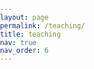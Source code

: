```yaml
---
layout: page
permalink: /teaching/
title: teaching
nav: true
nav_order: 6
---
```


<head>
    <meta charset="UTF-8">
    <meta name="viewport" content="width=device-width, initial-scale=1.0">
    <title>Academic Semesters and Lectures</title>
    <link rel="stylesheet" href="style.css">
    <style>
        body {
            margin: 0;
            padding: 0;
            width: 100%;
        }

        table {
            border-collapse: collapse;
            width: 100%;
            table-layout: fixed; /* Ensures consistent column widths */
            border: 1px solid black;
        }
        th, td {
            border-top: 1px solid black;
            border-bottom: 1px solid black;
            padding: 20px;
            text-align: left;
            overflow-wrap: break-word; /* Helps with long text */
        }
        th {
            background-color: #f2f2f2;
        }
        td {
            border-left: none;
            border-right: none;
        }
        tr:nth-child(even) {
            background-color: #f2f2f2;
        }
    </style>
</head>
<body>

<div>
    <strong>As Teaching Assistant</strong><br />
    (creating exercise sheets, editing course materials)
    <table>
        <colgroup>
            <col style="width: 20%;">
            <col style="width: 80%;">
        </colgroup>
        <thead>
            <tr>
                <th>Semester</th>
                <th></th>
            </tr>
        </thead>
        <tbody>
            <tr>
                <td>Summer 2024</td>
                <td>Lecture <em>Partielle Differentialgleichungen</em>, held by <a href="https://www.uni-heidelberg.de/math/knuepfer/" target="_blank">Prof. Dr. H. Knüpfer</a> (Heidelberg University)</td>
            </tr>
            <tr>
                <td>Winter 2023/24</td>
                <td>Lecture <em>Variationsrechnung 2</em>, held by <a href="https://www.uni-heidelberg.de/math/knuepfer/" target="_blank">Prof. Dr. H. Knüpfer</a> (Heidelberg University)</td>
            </tr>
            <tr>
                <td></td>
                <td>Seminar <em>Themen aus den Partiellen Differentialgleichungen</em>, held by <a href="https://www.uni-heidelberg.de/math/knuepfer/" target="_blank">Prof. Dr. H. Knüpfer</a> (Heidelberg University)</td>
            </tr>
            <tr>
                <td>Summer 2023</td>
                <td>Lecture <em>Partielle Differentialgleichungen</em>, held by <a href="https://www.uni-heidelberg.de/math/knuepfer/" target="_blank">Prof. Dr. H. Knüpfer</a> (Heidelberg University)</td>
            </tr>
        </tbody>
    </table>
</div>

<br />
<div>
    <strong>As Student Assistant</strong><br />
    (leading tutorials, correcting exercise sheets)
    <table>
        <colgroup>
            <col style="width: 20%;">
            <col style="width: 80%;">
        </colgroup>
        <thead>
            <tr>
                <th>Semester</th>
                <th></th>
            </tr>
        </thead>
        <tbody>
			<tr>
                <td>Winter 2022/23</td>
                <td>Lecture <em>Höhere Analysis</em>, held by <a href="https://www.uni-heidelberg.de/math/rueland/" target="_blank">Prof. Dr. A. Rüland</a> (Heidelberg University)</td>
            </tr>
            <tr>
                <td>Summer 2022</td>
                <td>Lecture <em>Analysis 2</em>, held by <a href="https://www.uni-heidelberg.de/math/rueland/" target="_blank">Prof. Dr. A. Rüland</a> (Heidelberg University)</td>
            </tr>
            <tr>
                <td>Winter 2021/22</td>
                <td>Lecture <em>Analysis 1</em>, held by <a href="https://www.uni-heidelberg.de/math/rueland/" target="_blank">Prof. Dr. A. Rüland</a> (Heidelberg University)</td>
            </tr>
            <tr>
                <td>Winter 2020/21</td>
                <td>Lecture <em>Analysis 1</em>, held by <a href="https://www.mathi.uni-heidelberg.de/~palbers/" target="_blank">Prof. Dr. P. Albers</a> (Heidelberg University)</td>
            </tr>
			<!-- hidden row in order to get same alignment of both tables -->
			 <tr style='visibility:collapse'>
				<td></td>
                <td>Seminar <em>Themen aus den Partiellen Differentialgleichungen</em>, held by <a href="https://www.uni-heidelberg.de/math/knuepfer/" target="_blank">Prof. Dr. H. Knüpfer</a> (Heidelberg University)</td>
            </tr>
        </tbody>
    </table>
</div>

</body>

<div class="card mt-3">
  <div class="p-3">
    <div class="row">
      <div class="col-12">
        <h5 class="font-weight-bold">Summer 2024</h5>
      </div>
    <h6 class="font-italic mt-2 mt-sm-0">Lecture <em>Partielle Differentialgleichungen</em>, held by <a href="https://www.uni-heidelberg.de/math/knuepfer/" target="_blank">Prof. Dr. H. Knüpfer</a> (Heidelberg University)</h6>
  </div>
</div>

<div class="card mt-3">
  <div class="p-3">
    <div class="row">
      <div class="col-12">
        <h5 class="font-weight-bold">Winter 2023/24</h5>
      </div>
    <h6 class="font-italic mt-2 mt-sm-0">Lecture <em>Variationsrechnung 2</em>, held by <a href="https://www.uni-heidelberg.de/math/knuepfer/" target="_blank">Prof. Dr. H. Knüpfer</a> (Heidelberg University)</h6>
    <h6 class="font-italic mt-2 mt-sm-0">Seminar <em>Themen aus den Partiellen Differentialgleichungen</em>, held by <a href="https://www.uni-heidelberg.de/math/knuepfer/" target="_blank">Prof. Dr. H. Knüpfer</a> (Heidelberg University)</h6>
  </div>
</div>

<div class="card mt-3">
  <div class="p-3">
    <div class="row">
      <div class="col-12">
        <h5 class="font-weight-bold">Summer 2023</h5>
      </div>
    <h6 class="font-italic mt-2 mt-sm-0">Lecture <em>Partielle Differentialgleichungen</em>, held by <a href="https://www.uni-heidelberg.de/math/knuepfer/" target="_blank">Prof. Dr. H. Knüpfer</a> (Heidelberg University)</h6>
  </div>
</div>

<br />
